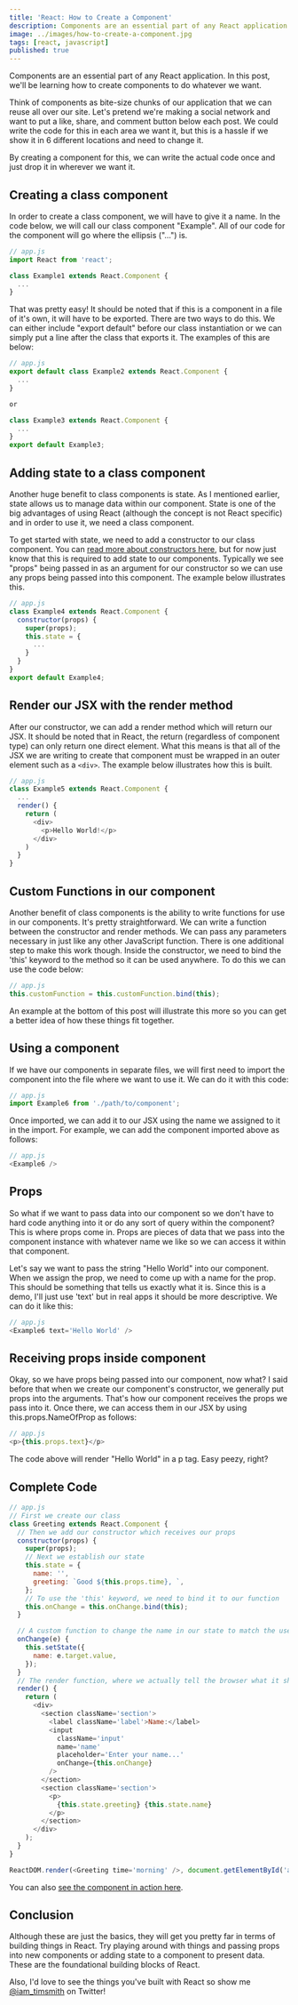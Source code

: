 ```yaml
---
title: 'React: How to Create a Component'
description: Components are an essential part of any React application. In this post, we'll be learning how to create components to do whatever we want.
image: ../images/how-to-create-a-component.jpg
tags: [react, javascript]
published: true
---
```


Components are an essential part of any React application. In this post, we'll be learning how to create components to do whatever we want.

Think of components as bite-size chunks of our application that we can reuse all over our site. Let's pretend we're making a social network and want to put a like, share, and comment button below each post. We could write the code for this in each area we want it, but this is a hassle if we show it in 6 different locations and need to change it.

By creating a component for this, we can write the actual code once and just drop it in wherever we want it.

## Creating a class component

In order to create a class component, we will have to give it a name. In the code below, we will call our class component "Example". All of our code for the component will go where the ellipsis ("...") is.

```javascript
// app.js
import React from 'react';

class Example1 extends React.Component {
  ...
}
```

That was pretty easy! It should be noted that if this is a component in a file of it's own, it will have to be exported. There are two ways to do this. We can either include "export default" before our class instantiation or we can simply put a line after the class that exports it. The examples of this are below:

```javascript
// app.js
export default class Example2 extends React.Component {
  ...
}

or

class Example3 extends React.Component {
  ...
}
export default Example3;
```

## Adding state to a class component

Another huge benefit to class components is state. As I mentioned earlier, state allows us to manage data within our component. State is one of the big advantages of using React (although the concept is not React specific) and in order to use it, we need a class component.

To get started with state, we need to add a constructor to our class component. You can [read more about constructors here](https://developer.mozilla.org/en-US/docs/Web/JavaScript/Reference/Classes/constructor), but for now just know that this is required to add state to our components. Typically we see "props" being passed in as an argument for our constructor so we can use any props being passed into this component. The example below illustrates this.

```javascript
// app.js
class Example4 extends React.Component {
  constructor(props) {
    super(props);
    this.state = {
      ...
    }
  }
}
export default Example4;
```

## Render our JSX with the render method

After our constructor, we can add a render method which will return our JSX. It should be noted that in React, the return (regardless of component type) can only return one direct element. What this means is that all of the JSX we are writing to create that component must be wrapped in an outer element such as a `<div>`. The example below illustrates how this is built.

```javascript
// app.js
class Example5 extends React.Component {
  ...
  render() {
    return (
      <div>
        <p>Hello World!</p>
      </div>
    )
  }
}
```

## Custom Functions in our component

Another benefit of class components is the ability to write functions for use in our components. It's pretty straightforward. We can write a function between the constructor and render methods. We can pass any parameters necessary in just like any other JavaScript function. There is one additional step to make this work though. Inside the constructor, we need to bind the 'this' keyword to the method so it can be used anywhere. To do this we can use the code below:

```javascript
// app.js
this.customFunction = this.customFunction.bind(this);
```

An example at the bottom of this post will illustrate this more so you can get a better idea of how these things fit together.

<EmailSignup title='Like this post? Join my mailing list!' />

## Using a component

If we have our components in separate files, we will first need to import the component into the file where we want to use it. We can do it with this code:

```javascript
// app.js
import Example6 from './path/to/component';
```

Once imported, we can add it to our JSX using the name we assigned to it in the import. For example, we can add the component imported above as follows:

```javascript
// app.js
<Example6 />
```

## Props

So what if we want to pass data into our component so we don't have to hard code anything into it or do any sort of query within the component? This is where props come in. Props are pieces of data that we pass into the component instance with whatever name we like so we can access it within that component.

Let's say we want to pass the string "Hello World" into our component. When we assign the prop, we need to come up with a name for the prop. This should be something that tells us exactly what it is. Since this is a demo, I'll just use 'text' but in real apps it should be more descriptive. We can do it like this:

```javascript
// app.js
<Example6 text='Hello World' />
```

## Receiving props inside component

Okay, so we have props being passed into our component, now what? I said before that when we create our component's constructor, we generally put props into the arguments. That's how our component receives the props we pass into it. Once there, we can access them in our JSX by using this.props.NameOfProp as follows:

```javascript
// app.js
<p>{this.props.text}</p>
```

The code above will render "Hello World" in a p tag. Easy peezy, right?

## Complete Code

```javascript
// app.js
// First we create our class
class Greeting extends React.Component {
  // Then we add our constructor which receives our props
  constructor(props) {
    super(props);
    // Next we establish our state
    this.state = {
      name: '',
      greeting: `Good ${this.props.time}, `,
    };
    // To use the 'this' keyword, we need to bind it to our function
    this.onChange = this.onChange.bind(this);
  }

  // A custom function to change the name in our state to match the user input
  onChange(e) {
    this.setState({
      name: e.target.value,
    });
  }
  // The render function, where we actually tell the browser what it should show
  render() {
    return (
      <div>
        <section className='section'>
          <label className='label'>Name:</label>
          <input
            className='input'
            name='name'
            placeholder='Enter your name...'
            onChange={this.onChange}
          />
        </section>
        <section className='section'>
          <p>
            {this.state.greeting} {this.state.name}
          </p>
        </section>
      </div>
    );
  }
}

ReactDOM.render(<Greeting time='morning' />, document.getElementById('app'));
```

You can also [see the component in action here](https://codepen.io/iamtimsmith/pen/xaRydm/?editors=0010).

## Conclusion

Although these are just the basics, they will get you pretty far in terms of building things in React. Try playing around with things and passing props into new components or adding state to a component to present data. These are the foundational building blocks of React.

Also, I'd love to see the things you've built with React so show me [@iam_timsmith](https://www.twitter.com/iam_timsmith) on Twitter!
